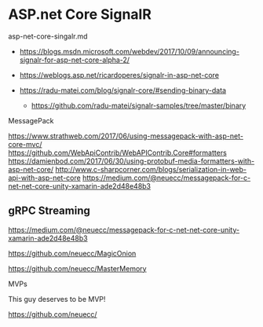 # ASP.net Core SignalR 

asp-net-core-singalr.md

*   https://blogs.msdn.microsoft.com/webdev/2017/10/09/announcing-signalr-for-asp-net-core-alpha-2/

*   https://weblogs.asp.net/ricardoperes/signalr-in-asp-net-core

*   https://radu-matei.com/blog/signalr-core/#sending-binary-data

    *   https://github.com/radu-matei/signalr-samples/tree/master/binary


MessagePack

https://www.strathweb.com/2017/06/using-messagepack-with-asp-net-core-mvc/
https://github.com/WebApiContrib/WebAPIContrib.Core#formatters
https://damienbod.com/2017/06/30/using-protobuf-media-formatters-with-asp-net-core/
http://www.c-sharpcorner.com/blogs/serialization-in-web-api-with-asp-net-core
https://medium.com/@neuecc/messagepack-for-c-net-net-core-unity-xamarin-ade2d48e48b3



##  gRPC Streaming

https://medium.com/@neuecc/messagepack-for-c-net-net-core-unity-xamarin-ade2d48e48b3

https://github.com/neuecc/MagicOnion

https://github.com/neuecc/MasterMemory


MVPs

This guy deserves to be MVP!

https://github.com/neuecc/
